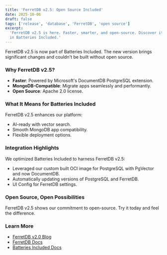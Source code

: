 ```yaml
---
title: 'FerretDB v2.5: Open Source Included'
date: 2025-10-06
draft: false
tags: ['release', 'database', 'FerretDB', 'open source']
excerpt:
  'FerretDB v2.5 is here. Faster, smarter, and open-source. Discover its power
  in Batteries Included.'
---
```


FerretDB v2.5 is now part of Batteries Included. The new version brings
significant changes and couldn't be built without open source.

### Why FerretDB v2.5?

- **Faster**: Powered by Microsoft's DocumentDB PostgreSQL extension.
- **MongoDB-Compatible**: Migrate apps seamlessly and performantly.
- **Open Source**: Apache 2.0 license.

### What It Means for Batteries Included

FerretDB v2.5 enhances our platform:

- AI-ready with vector search.
- Smooth MongoDB app compatibility.
- Flexible deployment options.

### Integration Highlights

We optimized Batteries Included to harness FerretDB v2.5:

- Leveraged our custom built OCI image for PostgreSQL with PgVector and now
  DocumentDB.
- Automatically updating versions of PostgreSQL and FerretDB.
- UI Config for FerretDB settings.

### Open Source, Open Possibilities

FerretDB v2.5 shows our commitment to open-source. Try it today and feel the
difference.

### Learn More

- [FerretDB v2.0 Blog](https://blog.ferretdb.io/ferretdb-v2-ga-open-source-mongodb-alternative-ready-for-production/)
- [FerretDB Docs](https://docs.ferretdb.io/)
- [Batteries Included Docs](https://www.batteriesincl.com/docs)
